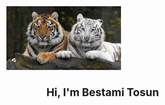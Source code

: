 <img src="https://github.com/frkslcn/frkslcn/blob/main/last%20ned.jpg?raw=true">

<h1 align="center">Hi, I'm Bestami Tosun</h1>


